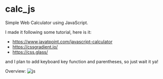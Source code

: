 # calc_js
Simple Web Calculator using JavaScript.

I made it following some tutorial, here is it:
- https://www.javatpoint.com/javascript-calculator
- https://cssgradient.io/
- https://css.glass/

and I plan to add keyboard key function and parentheses, so just wait it ya!

Overview:
![js](https://user-images.githubusercontent.com/62123569/169656407-38793ac9-ff90-476b-9a20-06602c53c579.png)
